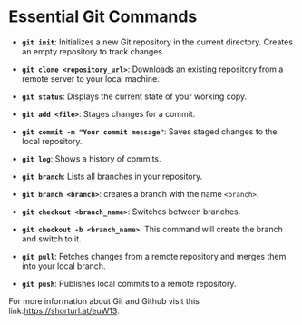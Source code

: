 # Essential Git Commands

- **`git init`**: Initializes a new Git repository in the current directory. Creates an empty repository to track changes.

- **`git clone <repository_url>`**: Downloads an existing repository from a remote server to your local machine.

- **`git status`**: Displays the current state of your working copy.

- **`git add <file>`**: Stages changes for a commit.

- **`git commit -m "Your commit message"`**: Saves staged changes to the local repository.

- **`git log`**: Shows a history of commits.

- **`git branch`**: Lists all branches in your repository.

- **`git branch <branch>`**: creates a branch with the name `<branch>`.

- **`git checkout <branch_name>`**: Switches between branches.

- **`git checkout -b <branch_name>`**: This command will create the branch and switch to it.

- **`git pull`**: Fetches changes from a remote repository and merges them into your local branch.

- **`git push`**: Publishes local commits to a remote repository.

For more information about Git and Github visit this link:<https://shorturl.at/euW13>.
